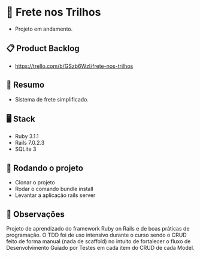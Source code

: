 # :truck: Frete nos Trilhos
* Projeto em andamento.

## :clipboard: Product Backlog
* https://trello.com/b/GSzb6Wzl/frete-nos-trilhos

## :memo: Resumo
* Sistema de frete simplificado.

## :desktop_computer: Stack
* Ruby 3.1.1
* Rails 7.0.2.3
* SQLite 3 

## :arrows_counterclockwise: Rodando o projeto
* Clonar o projeto
* Rodar o comando bundle install
* Levantar a aplicação rails server

## :paperclip: Observações
Projeto de aprendizado do framework Ruby on Rails e de boas práticas de programação. O TDD foi de uso intensivo durante o curso sendo o CRUD feito de forma manual (nada de scaffold) no intuito de fortalecer o fluxo de Desenvolvimento Guiado por Testes em cada item do CRUD de cada Model.
